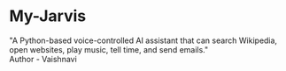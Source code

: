 # My-Jarvis
"A Python-based voice-controlled AI assistant that can search Wikipedia, open websites, play music, tell time, and send emails."
<br>
Author - Vaishnavi
